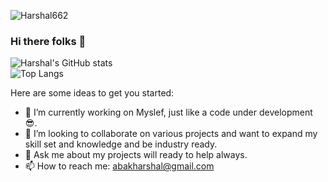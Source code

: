 <p align="left"> <img src="https://komarev.com/ghpvc/?username=Harshal662&label=Profile%20views&color=0e75b6&style=flat" alt="Harshal662" /> </p>

### Hi there folks 👋
![Harshal's GitHub stats](https://github-readme-stats-git-masterrstaa-rickstaa.vercel.app/api?username=Harshal662&&show_icons=true&theme=dark)<br />
![Top Langs](https://github-readme-stats.vercel.app/api/top-langs?username=Harshal662&layout=compact&langs_count=8&card_width=320)


Here are some ideas to get you started:

- 🔭 I’m currently working on Myslef, just like a code under development 😎.
- 👯 I’m looking to collaborate on various projects and want to expand my skill set and knowledge and be industry ready.
- 💬 Ask me about my projects will ready to help always.
- 📫 How to reach me: abakharshal@gmail.com

